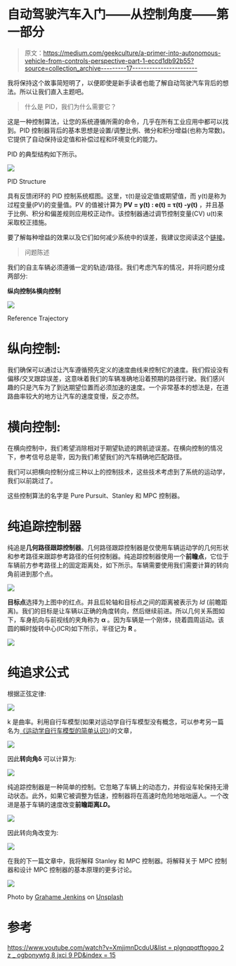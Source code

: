 # 自动驾驶汽车入门——从控制角度——第一部分

> 原文：<https://medium.com/geekculture/a-primer-into-autonomous-vehicle-from-controls-perspective-part-1-eccd1db92b55?source=collection_archive---------17----------------------->

我将保持这个故事简短明了，以便即使是新手读者也能了解自动驾驶汽车背后的想法。所以让我们直入主题吧。

> 什么是 PID，我们为什么需要它？

这是一种控制算法，让您的系统遵循所需的命令，几乎在所有工业应用中都可以找到。PID 控制器背后的基本思想是设置/调整比例、微分和积分增益(也称为常数)。它提供了自动保持设定值和补偿过程和环境变化的能力。

PID 的典型结构如下所示。

![](img/560e4700b2ea7689815df5a1ed3a1d67.png)

PID Structure

具有反馈闭环的 PID 控制系统框图。这里，τ(t)是设定值或期望值，而 y(t)是称为过程变量(PV)的变量值。PV 的值被计算为 **PV = y(t) : e(t) = τ(t) -y(t)** ，并且基于比例、积分和偏差规则应用校正动作。该控制器通过调节控制变量(CV) u(t)来采取校正措施。

要了解每种增益的效果以及它们如何减少系统中的误差，我建议您阅读这个[链接](https://plcynergy.com/pid-controller/)。

> 问题陈述

我们的自主车辆必须遵循一定的轨迹/路径。我们考虑汽车的情况，并将问题分成两部分:

**纵向控制&横向控制**

![](img/6d0efccde391415469b84258dc9018ac.png)

Reference Trajectory

# **纵向控制:**

我们确保可以通过让汽车遵循预先定义的速度曲线来控制它的速度。我们假设没有偏移/交叉跟踪误差，这意味着我们的车辆准确地沿着预期的路径行驶。我们感兴趣的只是汽车为了到达期望位置而必须加速的速度。一个非常基本的想法是，在道路曲率较大的地方让汽车的速度变慢，反之亦然。

# **横向控制:**

在横向控制中，我们希望消除相对于期望轨迹的跨航迹误差。在横向控制的情况下，参考信号总是零，因为我们希望我们的汽车精确地匹配路径。

我们可以把横向控制分成三种以上的控制技术，这些技术考虑到了系统的运动学，我们以前跳过了。

这些控制算法的名字是 Pure Pursuit、Stanley 和 MPC 控制器。

# **纯追踪控制器**

纯追是**几何路径跟踪控制器**。几何路径跟踪控制器是仅使用车辆运动学的几何形状和参考路径来跟踪参考路径的任何控制器。纯追踪控制器使用一个**前瞻点**，它位于车辆前方参考路径上的固定距离处，如下所示。车辆需要使用我们需要计算的转向角前进到那个点。

![](img/977125f1f344e6aa527a6a9dfca51890.png)

**目标点**选择为上图中的红点。并且后轮轴和目标点之间的距离被表示为 *ld* (前瞻距离)。我们的目标是让车辆以正确的角度转向，然后继续前进。所以几何关系图如下，车身航向与前视线的夹角称为 **α** 。因为车辆是一个刚体，绕着圆周运动。该圆的瞬时旋转中心(ICR)如下所示，半径记为 **R** 。

![](img/8789b6de9134b14b8990f2ccf0414e75.png)

# 纯追求公式

根据正弦定律:

![](img/a1a648ee8bc568288eee53d927dfcdb8.png)

k 是曲率。利用自行车模型(如果对运动学自行车模型没有概念，可以参考另一篇名为[《运动学自行车模型的简单认识》](http://www.shuffleai.blog/blog/Simple_Understanding_of_Kinematic_Bicycle_Model.html))的文章，

![](img/9f6d432a3f928ba79d3f46ef448dbff5.png)

因此**转向角δ** 可以计算为:

![](img/eb96a0aaa488a6339e444f6cd364c200.png)

纯追踪控制器是一种简单的控制。它忽略了车辆上的动态力，并假设车轮保持无滑动状态。此外，如果它被调整为低速，控制器将在高速时危险地咄咄逼人。一个改进是基于车辆的速度改变**前瞻距离*LD*。**

![](img/5c1d70ec47ccb5e5580680a05c342adb.png)

因此转向角改变为:

![](img/0ae335284d42ac19cdf3b5d5ad5fde8a.png)

在我的下一篇文章中，我将解释 Stanley 和 MPC 控制器。将解释关于 MPC 控制器和设计 MPC 控制器的基本原理的更多讨论。

![](img/b71fa8078a4d68001214301e5392fedf.png)

Photo by [Grahame Jenkins](https://unsplash.com/@grahamejenkins?utm_source=medium&utm_medium=referral) on [Unsplash](https://unsplash.com?utm_source=medium&utm_medium=referral)

# **参考**

[https://www.youtube.com/watch?v=XmjjmnDcduU&list = plgnqpqtftogqo 2 z _ ogbonywtg 8 jxci 9 PD&index = 15](https://www.youtube.com/watch?v=XmjjmnDcduU&list=PLgnQpQtFTOGQo2Z_ogbonywTg8jxCI9pD&index=15)